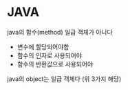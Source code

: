 # JAVA

java의 함수\(method\) 일급 객체가 아니다

* 변수에 할당되어야함
* 함수의 인자로 사용되어야
* 함수의 반환값으로 사용되어야

java의 object는 일급 객체다 \(위 3가지 해당\)

